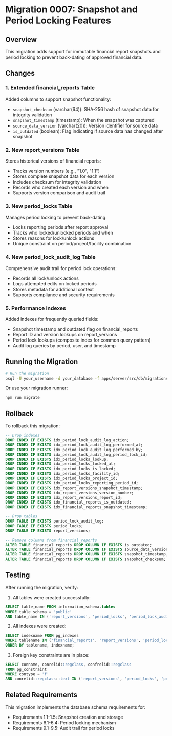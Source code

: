 # Migration 0007: Snapshot and Period Locking Features

## Overview

This migration adds support for immutable financial report snapshots and period locking to prevent back-dating of approved financial data.

## Changes

### 1. Extended financial_reports Table

Added columns to support snapshot functionality:
- `snapshot_checksum` (varchar(64)): SHA-256 hash of snapshot data for integrity validation
- `snapshot_timestamp` (timestamp): When the snapshot was captured
- `source_data_version` (varchar(20)): Version identifier for source data
- `is_outdated` (boolean): Flag indicating if source data has changed after snapshot

### 2. New report_versions Table

Stores historical versions of financial reports:
- Tracks version numbers (e.g., "1.0", "1.1")
- Stores complete snapshot data for each version
- Includes checksum for integrity validation
- Records who created each version and when
- Supports version comparison and audit trail

### 3. New period_locks Table

Manages period locking to prevent back-dating:
- Locks reporting periods after report approval
- Tracks who locked/unlocked periods and when
- Stores reasons for lock/unlock actions
- Unique constraint on period/project/facility combination

### 4. New period_lock_audit_log Table

Comprehensive audit trail for period lock operations:
- Records all lock/unlock actions
- Logs attempted edits on locked periods
- Stores metadata for additional context
- Supports compliance and security requirements

### 5. Performance Indexes

Added indexes for frequently queried fields:
- Snapshot timestamp and outdated flag on financial_reports
- Report ID and version lookups on report_versions
- Period lock lookups (composite index for common query pattern)
- Audit log queries by period, user, and timestamp

## Running the Migration

```bash
# Run the migration
psql -U your_username -d your_database -f apps/server/src/db/migrations/0007_add_snapshot_and_period_locking.sql
```

Or use your migration runner:

```bash
npm run migrate
```

## Rollback

To rollback this migration:

```sql
-- Drop indexes
DROP INDEX IF EXISTS idx_period_lock_audit_log_action;
DROP INDEX IF EXISTS idx_period_lock_audit_log_performed_at;
DROP INDEX IF EXISTS idx_period_lock_audit_log_performed_by;
DROP INDEX IF EXISTS idx_period_lock_audit_log_period_lock_id;
DROP INDEX IF EXISTS idx_period_locks_lookup;
DROP INDEX IF EXISTS idx_period_locks_locked_at;
DROP INDEX IF EXISTS idx_period_locks_is_locked;
DROP INDEX IF EXISTS idx_period_locks_facility_id;
DROP INDEX IF EXISTS idx_period_locks_project_id;
DROP INDEX IF EXISTS idx_period_locks_reporting_period_id;
DROP INDEX IF EXISTS idx_report_versions_snapshot_timestamp;
DROP INDEX IF EXISTS idx_report_versions_version_number;
DROP INDEX IF EXISTS idx_report_versions_report_id;
DROP INDEX IF EXISTS idx_financial_reports_is_outdated;
DROP INDEX IF EXISTS idx_financial_reports_snapshot_timestamp;

-- Drop tables
DROP TABLE IF EXISTS period_lock_audit_log;
DROP TABLE IF EXISTS period_locks;
DROP TABLE IF EXISTS report_versions;

-- Remove columns from financial_reports
ALTER TABLE financial_reports DROP COLUMN IF EXISTS is_outdated;
ALTER TABLE financial_reports DROP COLUMN IF EXISTS source_data_version;
ALTER TABLE financial_reports DROP COLUMN IF EXISTS snapshot_timestamp;
ALTER TABLE financial_reports DROP COLUMN IF EXISTS snapshot_checksum;
```

## Testing

After running the migration, verify:

1. All tables were created successfully:
```sql
SELECT table_name FROM information_schema.tables 
WHERE table_schema = 'public' 
AND table_name IN ('report_versions', 'period_locks', 'period_lock_audit_log');
```

2. All indexes were created:
```sql
SELECT indexname FROM pg_indexes 
WHERE tablename IN ('financial_reports', 'report_versions', 'period_locks', 'period_lock_audit_log')
ORDER BY tablename, indexname;
```

3. Foreign key constraints are in place:
```sql
SELECT conname, conrelid::regclass, confrelid::regclass 
FROM pg_constraint 
WHERE contype = 'f' 
AND conrelid::regclass::text IN ('report_versions', 'period_locks', 'period_lock_audit_log');
```

## Related Requirements

This migration implements the database schema requirements for:
- Requirements 1.1-1.5: Snapshot creation and storage
- Requirements 6.1-6.4: Period locking mechanism
- Requirements 9.1-9.5: Audit trail for period locks
